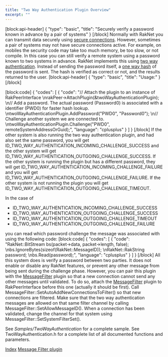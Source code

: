 ```yaml
---
title: "Two Way Authentication Plugin Overview"
excerpt: ""
---
```

[block:api-header]
{
  "type": "basic",
  "title": "Securely verify a password known in advance by a pair of systems"
}
[/block]
Normally with RakNet you can transmit data securely using [secure connections](secureconnections.html). However, sometimes a pair of systems may not have secure connections active. For example, on mobiles the security code may take too much memory, be too slow, or not compile. In this case you can still verify a remote system using a password known to two systems in advance. RakNet implements this using [two way authentication](http://en.wikipedia.org/wiki/Mutual_authentication). Instead of sending the password itself, a [one way hash](http://en.wikipedia.org/wiki/Cryptographic_hash_function) of the password is sent. The hash is verified as correct or not, and the results returned to the user.
[block:api-header]
{
  "type": "basic",
  "title": "Usage:"
}
[/block]

[block:code]
{
  "codes": [
    {
      "code": "// Attach the plugin to an instance of RakPeerInterface  \nrakPeer->AttachPlugin(&twoWayAuthenticationPlugin);  \n// Add a password. The actual password (Password0) is associated with a identifier (PWD0) for faster hash lookup.  \ntwoWayAuthenticationPlugin.AddPassword(\"PWD0\", \"Password0\");  \n// Challenge another system we are connected to.  \ntwoWayAuthenticationPlugin.Challenge(\"PWD0\", remoteSystemAddressOrGuid);",
      "language": "cplusplus"
    }
  ]
}
[/block]
If the other system is also running the two way authentication plugin, and had also set the same password, you will get <span class="RakNetCode">ID_TWO_WAY_AUTHENTICATION_INCOMING_CHALLENGE_SUCCESS</span> and the other system will get <span class="RakNetCode">ID_TWO_WAY_AUTHENTICATION_OUTGOING_CHALLENGE_SUCCESS</span>. If the other system is running the plugin but has a different password, they will get <span class="RakNetCode">ID_TWO_WAY_AUTHENTICATION_INCOMING_CHALLENGE_FAILURE</span> and you will get <span class="RakNetCode">ID_TWO_WAY_AUTHENTICATION_OUTGOING_CHALLENGE_FAILURE</span>. If the other system is not running the plugin you will get <span class="RakNetCode">ID_TWO_WAY_AUTHENTICATION_OUTGOING_CHALLENGE_TIMEOUT</span>.

In the case of

*   ID_TWO_WAY_AUTHENTICATION_INCOMING_CHALLENGE_SUCCESS
*   ID_TWO_WAY_AUTHENTICATION_OUTGOING_CHALLENGE_SUCCESS
*   ID_TWO_WAY_AUTHENTICATION_OUTGOING_CHALLENGE_TIMEOUT
*   ID_TWO_WAY_AUTHENTICATION_OUTGOING_CHALLENGE_FAILURE

you can read which password challenge the message was associated with using the following code:
[block:code]
{
  "codes": [
    {
      "code": "RakNet::BitStream bs(packet->data, packet->length, false);  \nbs.IgnoreBytes(sizeof(RakNet::MessageID));  \nRakNet::RakString password;  \nbs.Read(password);",
      "language": "cplusplus"
    }
  ]
}
[/block]
All this system does is verify a password between two parties. It does not enable or disable any RakNet features, or prevent any other message from being sent during the challenge phase. However, you can pair this plugin with the [MessageFilter](messagefilter.html) plugin so that a new connection cannot send any other messages until validated. To do so, attach the [MessageFilter](messagefilter.html) plugin to RakPeerInterface before this one (actually it should be first). Call MessageFilter::SetAutoAddNewConnectionsToFilter() so that new connections are filtered. Make sure that the two way authentication messages are allowed on that same filter channel by calling MessageFilter::SetAllowMessageID(). When a connection has been validated, change the channel for that system using MessageFilter::SetSystemFilterSet().

See _Samples/TwoWayAuthentication_ for a complete sample. See TwoWayAuthentication.h for a complete list of all documented functions and parameters.

[Index](index.html) [Message Filter plugin](messagefilter.html)